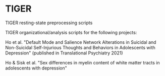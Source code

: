 # TIGER
TIGER resting-state preprocessing scripts

TIGER organizational/analysis scripts for the following projects:

Ho et al. "Default Mode and Salience Network Alterations in Suicidal and Non-Suicidal Self-Injurious Thoughts and Behaviors in Adolescents with Depression" (published in Translational Psychiatry 2021)

Ho & Sisk et al. "Sex differences in myelin content of white matter tracts in adolescents with depression"
